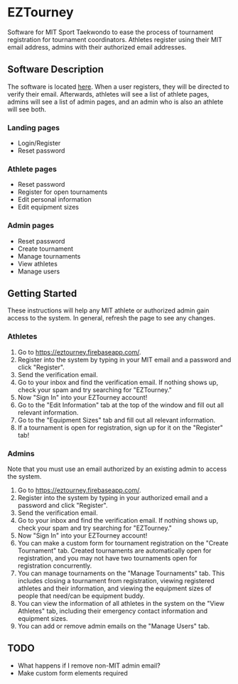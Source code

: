 # EZTourney

Software for MIT Sport Taekwondo to ease the process of tournament registration for tournament coordinators. Athletes register using their MIT email address, admins with their authorized email addresses.

## Software Description

The software is located [here](https://eztourney.firebaseapp.com/). When a user registers, they will be directed to verify their email. Afterwards, athletes will see a list of athlete pages, admins will see a list of admin pages, and an admin who is also an athlete will see both.

### Landing pages

* Login/Register
* Reset password

### Athlete pages

* Reset password
* Register for open tournaments
* Edit personal information
* Edit equipment sizes

### Admin pages

* Reset password
* Create tournament
* Manage tournaments
* View athletes
* Manage users

## Getting Started

These instructions will help any MIT athlete or authorized admin gain access to the system. In general, refresh the page to see any changes.

### Athletes

1. Go to https://eztourney.firebaseapp.com/.
2. Register into the system by typing in your MIT email and a password and click "Register".
3. Send the verification email.
4. Go to your inbox and find the verification email. If nothing shows up, check your spam and try searching for "EZTourney."
5. Now "Sign In" into your EZTourney account!
6. Go to the "Edit Information" tab at the top of the window and fill out all relevant information.
7. Go to the "Equipment Sizes" tab and fill out all relevant information.
8. If a tournament is open for registration, sign up for it on the "Register" tab!

### Admins

Note that you must use an email authorized by an existing admin to access the system.

1. Go to https://eztourney.firebaseapp.com/.
2. Register into the system by typing in your authorized email and a password and click "Register".
3. Send the verification email.
4. Go to your inbox and find the verification email. If nothing shows up, check your spam and try searching for "EZTourney."
5. Now "Sign In" into your EZTourney account!
6. You can make a custom form for tournament registration on the "Create Tournament" tab. Created tournaments are automatically open for registration, and you may not have two tournaments open for registration concurrently.
7. You can manage tournaments on the "Manage Tournaments" tab. This includes closing a tournament from registration, viewing registered athletes and their information, and viewing the equipment sizes of people that need/can be equipment buddy.
8. You can view the information of all athletes in the system on the "View Athletes" tab, including their emergency contact information and equipment sizes.
9. You can add or remove admin emails on the "Manage Users" tab.

## TODO

* What happens if I remove non-MIT admin email?
* Make custom form elements required
